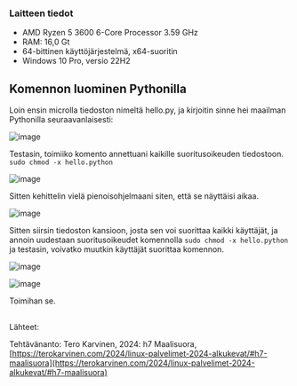 ### Laitteen tiedot

- AMD Ryzen 5 3600 6-Core Processor 3.59 GHz
- RAM: 16,0 Gt
- 64-bittinen käyttöjärjestelmä, x64-suoritin
- Windows 10 Pro, versio 22H2

## Komennon luominen Pythonilla

Loin ensin microlla tiedoston nimeltä hello.py, ja kirjoitin sinne hei maailman Pythonilla seuraavanlaisesti:

![image](https://github.com/RonjaVee/smial/assets/148786247/e2e3b1a4-f62a-4c32-b12f-6c74163b242c)

Testasin, toimiiko komento annettuani kaikille suoritusoikeuden tiedostoon. `sudo chmod -x hello.python`

![image](https://github.com/RonjaVee/smial/assets/148786247/c6143441-b6b6-4f4a-88a4-58924bea82d8)

Sitten kehittelin vielä pienoisohjelmaani siten, että se näyttäisi aikaa. 

![image](https://github.com/RonjaVee/smial/assets/148786247/dff117ba-c2af-4e70-9719-776dbe0aa4a9)

Sitten siirsin tiedoston kansioon, josta sen voi suorittaa kaikki käyttäjät, ja annoin uudestaan suoritusoikeudet komennolla `sudo chmod -x hello.python` ja testasin, voivatko muutkin käyttäjät suorittaa komennon.

![image](https://github.com/RonjaVee/smial/assets/148786247/d6f4fde0-1090-4a62-af12-9462283e1c7f)

![image](https://github.com/RonjaVee/smial/assets/148786247/8b66081e-4dde-4625-86c6-b09e910f624c)

Toimihan se.

##

Lähteet:

Tehtävänanto: Tero Karvinen, 2024: h7 Maalisuora, [https://terokarvinen.com/2024/linux-palvelimet-2024-alkukevat/#h7-maalisuora](https://terokarvinen.com/2024/linux-palvelimet-2024-alkukevat/#h7-maalisuora)
